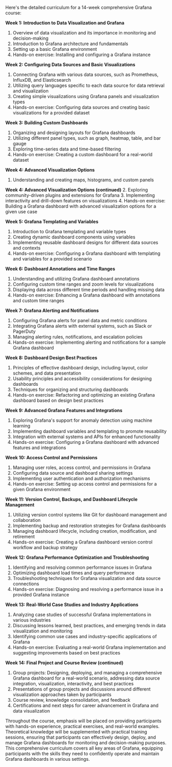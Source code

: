 Here's the detailed curriculum for a 14-week comprehensive Grafana course:

**Week 1: Introduction to Data Visualization and Grafana**
1. Overview of data visualization and its importance in monitoring and decision-making
2. Introduction to Grafana architecture and fundamentals
3. Setting up a basic Grafana environment
4. Hands-on exercise: Installing and configuring a Grafana instance

**Week 2: Configuring Data Sources and Basic Visualizations**
1. Connecting Grafana with various data sources, such as Prometheus, InfluxDB, and Elasticsearch
2. Utilizing query languages specific to each data source for data retrieval and visualization
3. Creating simple visualizations using Grafana panels and visualization types
4. Hands-on exercise: Configuring data sources and creating basic visualizations for a provided dataset

**Week 3: Building Custom Dashboards**
1. Organizing and designing layouts for Grafana dashboards
2. Utilizing different panel types, such as graph, heatmap, table, and bar gauge
3. Exploring time-series data and time-based filtering
4. Hands-on exercise: Creating a custom dashboard for a real-world dataset

**Week 4: Advanced Visualization Options**
1. Understanding and creating maps, histograms, and custom panels

**Week 4: Advanced Visualization Options (continued)**
2. Exploring community-driven plugins and extensions for Grafana
3. Implementing interactivity and drill-down features on visualizations
4. Hands-on exercise: Building a Grafana dashboard with advanced visualization options for a given use case

**Week 5: Grafana Templating and Variables**
1. Introduction to Grafana templating and variable types
2. Creating dynamic dashboard components using variables
3. Implementing reusable dashboard designs for different data sources and contexts
4. Hands-on exercise: Configuring a Grafana dashboard with templating and variables for a provided scenario

**Week 6: Dashboard Annotations and Time Ranges**
1. Understanding and utilizing Grafana dashboard annotations
2. Configuring custom time ranges and zoom levels for visualizations
3. Displaying data across different time periods and handling missing data
4. Hands-on exercise: Enhancing a Grafana dashboard with annotations and custom time ranges

**Week 7: Grafana Alerting and Notifications**
1. Configuring Grafana alerts for panel data and metric conditions
2. Integrating Grafana alerts with external systems, such as Slack or PagerDuty
3. Managing alerting rules, notifications, and escalation policies
4. Hands-on exercise: Implementing alerting and notifications for a sample Grafana dashboard

**Week 8: Dashboard Design Best Practices**
1. Principles of effective dashboard design, including layout, color schemes, and data presentation
2. Usability principles and accessibility considerations for designing dashboards
3. Techniques for organizing and structuring dashboards
4. Hands-on exercise: Refactoring and optimizing an existing Grafana dashboard based on design best practices

**Week 9: Advanced Grafana Features and Integrations**
1. Exploring Grafana's support for anomaly detection using machine learning
2. Implementing dashboard variables and templating to promote reusability
3. Integration with external systems and APIs for enhanced functionality
4. Hands-on exercise: Configuring a Grafana dashboard with advanced features and integrations

**Week 10: Access Control and Permissions**
1. Managing user roles, access control, and permissions in Grafana
2. Configuring data source and dashboard sharing settings
3. Implementing user authentication and authorization mechanisms
4. Hands-on exercise: Setting up access control and permissions for a given Grafana environment

**Week 11: Version Control, Backups, and Dashboard Lifecycle Management**
1. Utilizing version control systems like Git for dashboard management and collaboration
2. Implementing backup and restoration strategies for Grafana dashboards
3. Managing dashboard lifecycle, including creation, modification, and retirement
4. Hands-on exercise: Creating a Grafana dashboard version control workflow and backup strategy

**Week 12: Grafana Performance Optimization and Troubleshooting**
1. Identifying and resolving common performance issues in Grafana
2. Optimizing dashboard load times and query performance
3. Troubleshooting techniques for Grafana visualization and data source connections
4. Hands-on exercise: Diagnosing and resolving a performance issue in a provided Grafana instance

**Week 13: Real-World Case Studies and Industry Applications**
1. Analyzing case studies of successful Grafana implementations in various industries
2. Discussing lessons learned, best practices, and emerging trends in data visualization and monitoring
3. Identifying common use cases and industry-specific applications of Grafana
4. Hands-on exercise: Evaluating a real-world Grafana implementation and suggesting improvements based on best practices

**Week 14: Final Project and Course Review (continued)**
1. Group projects: Designing, deploying, and managing a comprehensive Grafana dashboard for a real-world scenario, addressing data source integration, visualization, interactivity, and best practices
2. Presentations of group projects and discussions around different visualization approaches taken by participants
3. Course review, knowledge consolidation, and feedback
4. Certifications and next steps for career advancement in Grafana and data visualization

Throughout the course, emphasis will be placed on providing participants with hands-on experience, practical exercises, and real-world examples. Theoretical knowledge will be supplemented with practical training sessions, ensuring that participants can effectively design, deploy, and manage Grafana dashboards for monitoring and decision-making purposes. This comprehensive curriculum covers all key areas of Grafana, equipping participants with the skills they need to confidently operate and maintain Grafana dashboards in various settings.